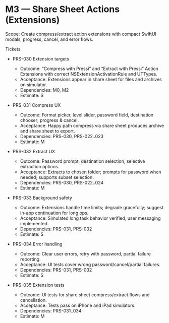 # M3 — Share Sheet Actions (Extensions)

Scope: Create compress/extract action extensions with compact SwiftUI modals, progress, cancel, and error flows.

Tickets
- PRS-030 Extension targets
  - Outcome: “Compress with Pressi” and “Extract with Pressi” Action Extensions with correct NSExtensionActivationRule and UTTypes.
  - Acceptance: Extensions appear in share sheet for files and archives on simulator.
  - Dependencies: M0, M2
  - Estimate: S

- PRS-031 Compress UX
  - Outcome: Format picker, level slider, password field, destination chooser; progress & cancel.
  - Acceptance: Happy path compress via share sheet produces archive and share sheet to export.
  - Dependencies: PRS-030, PRS-022..023
  - Estimate: M

- PRS-032 Extract UX
  - Outcome: Password prompt, destination selection, selective extraction options.
  - Acceptance: Extracts to chosen folder; prompts for password when needed; supports subset selection.
  - Dependencies: PRS-030, PRS-022..024
  - Estimate: M

- PRS-033 Background safety
  - Outcome: Extensions handle time limits; degrade gracefully; suggest in-app continuation for long ops.
  - Acceptance: Simulated long task behavior verified; user messaging implemented.
  - Dependencies: PRS-031, PRS-032
  - Estimate: S

- PRS-034 Error handling
  - Outcome: Clear user errors, retry with password, partial failure reporting.
  - Acceptance: UI tests cover wrong password/cancel/partial failures.
  - Dependencies: PRS-031, PRS-032
  - Estimate: S

- PRS-035 Extension tests
  - Outcome: UI tests for share sheet compress/extract flows and cancellation.
  - Acceptance: Tests pass on iPhone and iPad simulators.
  - Dependencies: PRS-031..034
  - Estimate: M
